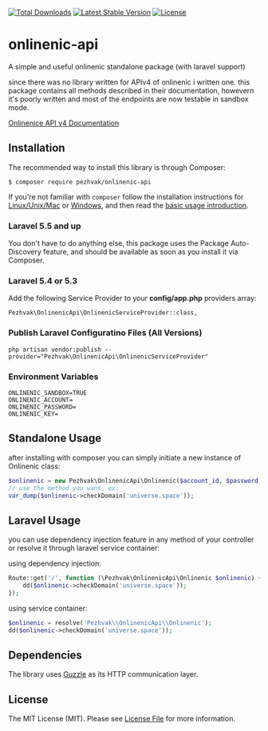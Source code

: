 <a href="https://packagist.org/packages/pezhvak/onlinenic-api"><img src="https://poser.pugx.org/pezhvak/onlinenic-api/d/total.svg" alt="Total Downloads"></a>
<a href="https://packagist.org/packages/pezhvak/onlinenic-api"><img src="https://poser.pugx.org/pezhvak/onlinenic-api/v/stable.svg" alt="Latest Stable Version"></a>
<a href="https://packagist.org/packages/pezhvak/onlinenic-api"><img src="https://poser.pugx.org/pezhvak/onlinenic-api/license.svg" alt="License"></a>

# onlinenic-api
A simple and useful onlinenic standalone package (with laravel support)

since there was no library written for APIv4 of onlinenic i written one.
this package contains all methods described in their documentation, howevern it's poorly written and most of the endpoints
are now testable in sandbox mode.

[Onlinenice API v4 Documentation](https://www.onlinenic.com/cp_english/template_api/download/Onlinenic_API_v4.0_Reseller_Guide.pdf)

## Installation

The recommended way to install this library is through Composer:

`$ composer require pezhvak/onlinenic-api`

If you're not familiar with `composer` follow the installation instructions for
[Linux/Unix/Mac](https://getcomposer.org/doc/00-intro.md#installation-linux-unix-osx) or
[Windows](https://getcomposer.org/doc/00-intro.md#installation-windows), and then read the
[basic usage introduction](https://getcomposer.org/doc/01-basic-usage.md).

### Laravel 5.5 and up

You don't have to do anything else, this package uses the Package Auto-Discovery feature, and should be available as soon as you install it via Composer.

### Laravel 5.4 or 5.3

Add the following Service Provider to your **config/app.php** providers array:

`Pezhvak\OnlinenicApi\OnlinenicServiceProvider::class,`

### Publish Laravel Configuratino Files (All Versions)

`php artisan vendor:publish --provider="Pezhvak\OnlinenicApi\OnlinenicServiceProvider"`

### Environment Variables

```
ONLINENIC_SANDBOX=TRUE
ONLINENIC_ACCOUNT=
ONLINENIC_PASSWORD=
ONLINENIC_KEY=
```

## Standalone Usage

after installing with composer you can simply initiate a new instance of Onlinenic class:


```php
$onlinenic = new Pezhvak\OnlinenicApi\Onlinenic($account_id, $password, $api_key, $sandbox);
// use the method you want, ex:
var_dump($onlinenic->checkDomain('universe.space'));
```

## Laravel Usage

you can use dependency injection feature in any method of your controller or resolve it through laravel service container:

using dependency injection:
```php
Route::get('/', function (\Pezhvak\OnlinenicApi\Onlinenic $onlinenic) {
    dd($onlinenic->checkDomain('universe.space'));
});
```

using service container:
```php
$onlinenic = resolve('Pezhvak\\OnlinenicApi\\Onlinenic');
dd($onlinenic->checkDomain('universe.space'));
```

## Dependencies

The library uses [Guzzle](https://github.com/guzzle/guzzle) as its HTTP communication layer.

## License

The MIT License (MIT). Please see [License File](LICENSE) for more information.
